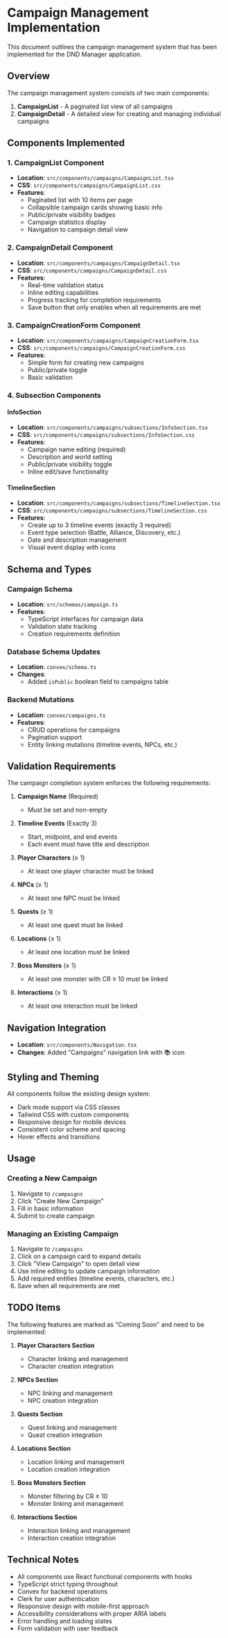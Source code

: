 # Campaign Management Implementation

This document outlines the campaign management system that has been implemented for the DND Manager application.

## Overview

The campaign management system consists of two main components:
1. **CampaignList** - A paginated list view of all campaigns
2. **CampaignDetail** - A detailed view for creating and managing individual campaigns

## Components Implemented

### 1. CampaignList Component
- **Location**: `src/components/campaigns/CampaignList.tsx`
- **CSS**: `src/components/campaigns/CampaignList.css`
- **Features**:
  - Paginated list with 10 items per page
  - Collapsible campaign cards showing basic info
  - Public/private visibility badges
  - Campaign statistics display
  - Navigation to campaign detail view

### 2. CampaignDetail Component
- **Location**: `src/components/campaigns/CampaignDetail.tsx`
- **CSS**: `src/components/campaigns/CampaignDetail.css`
- **Features**:
  - Real-time validation status
  - Inline editing capabilities
  - Progress tracking for completion requirements
  - Save button that only enables when all requirements are met

### 3. CampaignCreationForm Component
- **Location**: `src/components/campaigns/CampaignCreationForm.tsx`
- **CSS**: `src/components/campaigns/CampaignCreationForm.css`
- **Features**:
  - Simple form for creating new campaigns
  - Public/private toggle
  - Basic validation

### 4. Subsection Components

#### InfoSection
- **Location**: `src/components/campaigns/subsections/InfoSection.tsx`
- **CSS**: `src/components/campaigns/subsections/InfoSection.css`
- **Features**:
  - Campaign name editing (required)
  - Description and world setting
  - Public/private visibility toggle
  - Inline edit/save functionality

#### TimelineSection
- **Location**: `src/components/campaigns/subsections/TimelineSection.tsx`
- **CSS**: `src/components/campaigns/subsections/TimelineSection.css`
- **Features**:
  - Create up to 3 timeline events (exactly 3 required)
  - Event type selection (Battle, Alliance, Discovery, etc.)
  - Date and description management
  - Visual event display with icons

## Schema and Types

### Campaign Schema
- **Location**: `src/schemas/campaign.ts`
- **Features**:
  - TypeScript interfaces for campaign data
  - Validation state tracking
  - Creation requirements definition

### Database Schema Updates
- **Location**: `convex/schema.ts`
- **Changes**:
  - Added `isPublic` boolean field to campaigns table

### Backend Mutations
- **Location**: `convex/campaigns.ts`
- **Features**:
  - CRUD operations for campaigns
  - Pagination support
  - Entity linking mutations (timeline events, NPCs, etc.)

## Validation Requirements

The campaign completion system enforces the following requirements:

1. **Campaign Name** (Required)
   - Must be set and non-empty

2. **Timeline Events** (Exactly 3)
   - Start, midpoint, and end events
   - Each event must have title and description

3. **Player Characters** (≥ 1)
   - At least one player character must be linked

4. **NPCs** (≥ 1)
   - At least one NPC must be linked

5. **Quests** (≥ 1)
   - At least one quest must be linked

6. **Locations** (≥ 1)
   - At least one location must be linked

7. **Boss Monsters** (≥ 1)
   - At least one monster with CR ≥ 10 must be linked

8. **Interactions** (≥ 1)
   - At least one interaction must be linked

## Navigation Integration

- **Location**: `src/components/Navigation.tsx`
- **Changes**: Added "Campaigns" navigation link with 📚 icon

## Styling and Theming

All components follow the existing design system:
- Dark mode support via CSS classes
- Tailwind CSS with custom components
- Responsive design for mobile devices
- Consistent color scheme and spacing
- Hover effects and transitions

## Usage

### Creating a New Campaign
1. Navigate to `/campaigns`
2. Click "Create New Campaign"
3. Fill in basic information
4. Submit to create campaign

### Managing an Existing Campaign
1. Navigate to `/campaigns`
2. Click on a campaign card to expand details
3. Click "View Campaign" to open detail view
4. Use inline editing to update campaign information
5. Add required entities (timeline events, characters, etc.)
6. Save when all requirements are met

## TODO Items

The following features are marked as "Coming Soon" and need to be implemented:

1. **Player Characters Section**
   - Character linking and management
   - Character creation integration

2. **NPCs Section**
   - NPC linking and management
   - NPC creation integration

3. **Quests Section**
   - Quest linking and management
   - Quest creation integration

4. **Locations Section**
   - Location linking and management
   - Location creation integration

5. **Boss Monsters Section**
   - Monster filtering by CR ≥ 10
   - Monster linking and management

6. **Interactions Section**
   - Interaction linking and management
   - Interaction creation integration

## Technical Notes

- All components use React functional components with hooks
- TypeScript strict typing throughout
- Convex for backend operations
- Clerk for user authentication
- Responsive design with mobile-first approach
- Accessibility considerations with proper ARIA labels
- Error handling and loading states
- Form validation with user feedback 